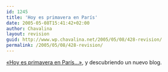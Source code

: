 ```yaml
---
id: 1245
title: 'Hoy es primavera en París'
date: 2005-05-08T15:41:42+02:00
author: Chavalina
layout: revision
guid: http://www.wp.chavalina.net/2005/05/08/428-revision/
permalink: /2005/05/08/428-revision/
---
```

<a href="http://misosofos.com/item/238" target="_blank">«Hoy es primavera en París…»</a>, y descubriendo un nuevo blog.